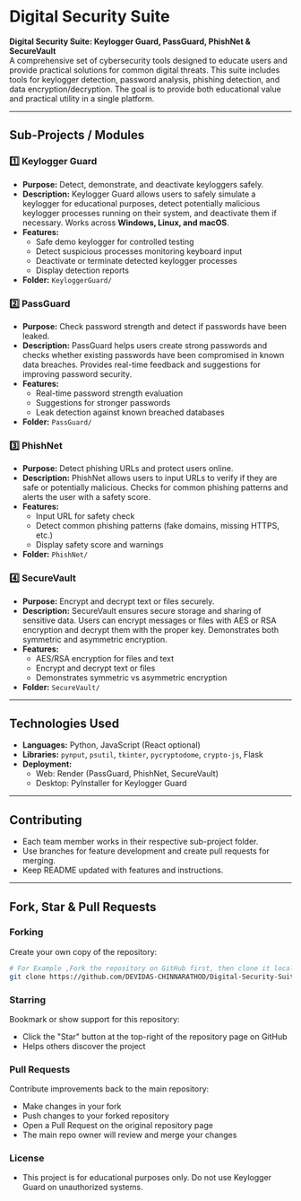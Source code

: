 # Digital Security Suite

**Digital Security Suite: Keylogger Guard, PassGuard, PhishNet & SecureVault**  
A comprehensive set of cybersecurity tools designed to educate users and provide practical solutions for common digital threats. This suite includes tools for keylogger detection, password analysis, phishing detection, and data encryption/decryption. The goal is to provide both educational value and practical utility in a single platform.

---

## **Sub-Projects / Modules**

### 1️⃣ **Keylogger Guard**
- **Purpose:** Detect, demonstrate, and deactivate keyloggers safely.  
- **Description:** Keylogger Guard allows users to safely simulate a keylogger for educational purposes, detect potentially malicious keylogger processes running on their system, and deactivate them if necessary. Works across **Windows, Linux, and macOS**.  
- **Features:**  
  - Safe demo keylogger for controlled testing  
  - Detect suspicious processes monitoring keyboard input  
  - Deactivate or terminate detected keylogger processes  
  - Display detection reports  
- **Folder:** `KeyloggerGuard/`  

### 2️⃣ **PassGuard**
- **Purpose:** Check password strength and detect if passwords have been leaked.  
- **Description:** PassGuard helps users create strong passwords and checks whether existing passwords have been compromised in known data breaches. Provides real-time feedback and suggestions for improving password security.  
- **Features:**  
  - Real-time password strength evaluation  
  - Suggestions for stronger passwords  
  - Leak detection against known breached databases  
- **Folder:** `PassGuard/`  

### 3️⃣ **PhishNet**
- **Purpose:** Detect phishing URLs and protect users online.  
- **Description:** PhishNet allows users to input URLs to verify if they are safe or potentially malicious. Checks for common phishing patterns and alerts the user with a safety score.  
- **Features:**  
  - Input URL for safety check  
  - Detect common phishing patterns (fake domains, missing HTTPS, etc.)  
  - Display safety score and warnings  
- **Folder:** `PhishNet/`  

### 4️⃣ **SecureVault**
- **Purpose:** Encrypt and decrypt text or files securely.  
- **Description:** SecureVault ensures secure storage and sharing of sensitive data. Users can encrypt messages or files with AES or RSA encryption and decrypt them with the proper key. Demonstrates both symmetric and asymmetric encryption.  
- **Features:**  
  - AES/RSA encryption for files and text  
  - Encrypt and decrypt text or files  
  - Demonstrates symmetric vs asymmetric encryption  
- **Folder:** `SecureVault/`  

---

## **Technologies Used**
- **Languages:** Python, JavaScript (React optional)  
- **Libraries:** `pynput`, `psutil`, `tkinter`, `pycryptodome`, `crypto-js`, Flask  
- **Deployment:**  
  - Web: Render (PassGuard, PhishNet, SecureVault)  
  - Desktop: PyInstaller for Keylogger Guard  

---

## **Contributing**
- Each team member works in their respective sub-project folder.  
- Use branches for feature development and create pull requests for merging.  
- Keep README updated with features and instructions.  

---

## **Fork, Star & Pull Requests**

### **Forking**
Create your own copy of the repository:

```bash
# For Example ,Fork the repository on GitHub first, then clone it locally:
git clone https://github.com/DEVIDAS-CHINNARATHOD/Digital-Security-Suite.git

```

### **Starring**

Bookmark or show support for this repository:
 - Click the "Star" button at the top-right of the repository page on GitHub
 - Helps others discover the project

### **Pull Requests**

Contribute improvements back to the main repository:
- Make changes in your fork
- Push changes to your forked repository
- Open a Pull Request on the original repository page
- The main repo owner will review and merge your changes

### **License**

- This project is for educational purposes only. Do not use Keylogger Guard on unauthorized systems.
